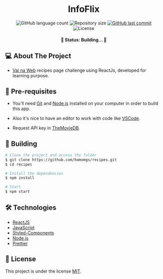 <h1 align="center">InfoFlix</h1>

<p align="center">
  <img alt="GitHub language count" src="https://img.shields.io/github/languages/count/hamomgs/infoflix?color=%2304D361" />

  <img alt="Repository size" src="https://img.shields.io/github/repo-size/hamomgs/infoflix" />
  
  <a href="https://github.com/tgmarinho/README-ecoleta/commits/master">
    <img alt="GitHub last commit" src="https://img.shields.io/github/last-commit/hamomgs/infoflix" />
  </a>
    
   <img alt="License" src="https://img.shields.io/badge/license-MIT-brightgreen" />
</p>

<h4 align="center">🚧 Status: Building... 🚧</h4>

## 💻 About The Project
- [Vai na Web](https://vainaweb.com.br) recipes page challenge using ReactJs, developed for learning purpose.

<!-- ### Mobile

<img src="#" alt="mobile version" width="300px" /> 

### Web

<img src="" alt="web version" width="800px" /> -->

## 🚀 Pre-requisites

- You'll need [Git](https://git-scm.com) and [Node.js](https://nodejs.org) installed on your computer in order to build this app. 

- Also it's nice to have an editor to work with code like [VSCode](https://code.visualstudio.com/).

- Request API key in [TheMovieDB](https://developers.themoviedb.org/3/getting-started/introduction).

## 🎲 Building

```bash
# Clone the project and access the folder
$ git clone https://github.com/hamomgs/recipes.git
$ cd recipes

# Install the dependencies
$ npm install

# Start
$ npm start
```

## 🛠 Technologies

- [ReactJS](https://pt-br.reactjs.org/)
- [JavaScript](https://devdocs.io/javascript/)
- [Styled-Components](https://styled-components.com)
- [Node.js](https://nodejs.org/en/)
- [Prettier](https://prettier.io/)

## 📝 License

This project is under the license [MIT](https://github.com/hamomgs/infoflix/blob/main/LICENCE).

